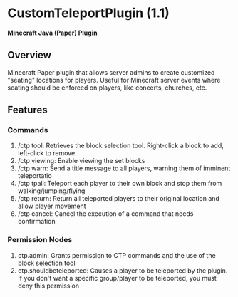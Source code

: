 # CustomTeleportPlugin (1.1)
**Minecraft Java (Paper) Plugin**

## Overview
Minecraft Paper plugin that allows server admins to create customized "seating" locations for players. Useful for Minecraft server events where seating should be enforced on players, like concerts, churches, etc. 

## Features
### Commands
1. /ctp tool: Retrieves the block selection tool. Right-click a block to add, left-click to remove.
2. /ctp viewing: Enable viewing the set blocks
3. /ctp warn: Send a title message to all players, warning them of imminent teleportatio
4. /ctp tpall: Teleport each player to their own block and stop them from walking/jumping/flying
5. /ctp return: Return all teleported players to their original location and allow player movement
6. /ctp cancel: Cancel the execution of a command that needs confirmation

### Permission Nodes
1. ctp.admin: Grants permission to CTP commands and the use of the block selection tool
2. ctp.shouldbeteleported: Causes a player to be teleported by the plugin. If you don't want a specific group/player to be teleported, you must deny this permission
